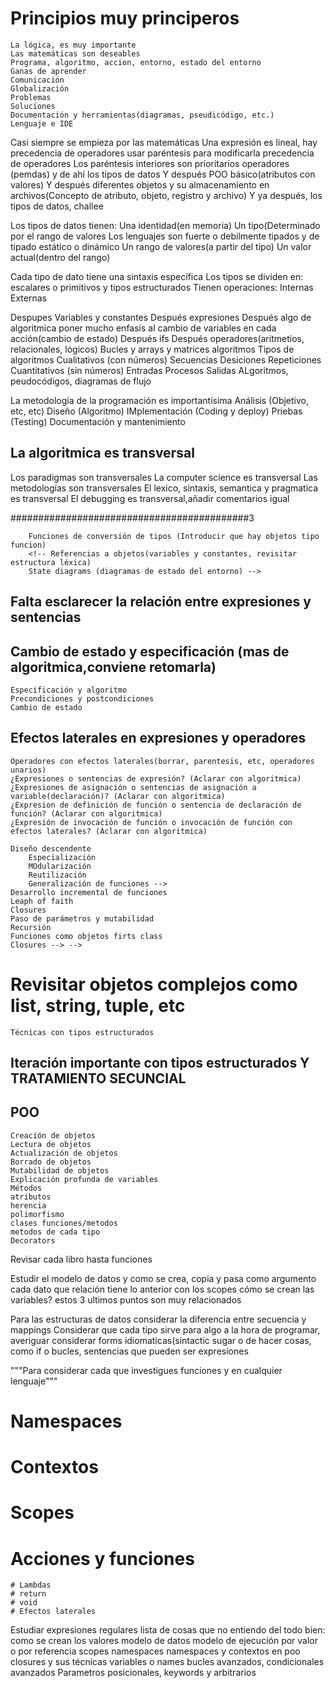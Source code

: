 # Principios muy principeros
	La lógica, es muy importante
	Las matemáticas son deseables
	Programa, algoritmo, accion, entorno, estado del entorno
	Ganas de aprender
	Comunicación
	Globalización
	Problemas
	Soluciones
	Documentación y herramientas(diagramas, pseudicódigo, etc.)
	Lenguaje e IDE

Casi siempre se empieza por las matemáticas
Una expresión es lineal, hay precedencia de operadores
usar paréntesis para modificarla precedencia de operadores
Los paréntesis interiores son prioritarios
operadores (pemdas) y de ahí los tipos de datos
Y después POO básico(atributos con valores)
Y después diferentes objetos y su almacenamiento en archivos(Concepto de atributo, objeto, registro y archivo)
Y ya después, los tipos de datos, challee

Los tipos de datos tienen:
   Una identidad(en memoria)
   Un tipo(Determinado por   el rango de valores
      Los lenguajes son fuerte o debilmente tipados y de tipado estático o dinámico
   Un rango de valores(a partir del tipo)
   Un valor actual(dentro del rango)

Cada tipo de dato tiene una sintaxis específica
Los tipos se dividen en:
   escalares o primitivos y
   tipos estructurados
Tienen operaciones:
	Internas
	Externas

Despupes Variables y constantes
Después expresiones
Después algo de algoritmica poner mucho enfasis al cambio de variables en cada acción(cambio de estado)
Después ifs
Después operadores(aritmetios, relacionales, lógicos)
Bucles y arrays y matrices
algoritmos
	Tipos de algoritmos
		Cualitativos (con números)
			Secuencias
			Desiciones
			Repeticiones
		Cuantitativos (sin números)
			Entradas
			Procesos
			Salidas
ALgoritmos, peudocódigos, diagramas de flujo


La metodología de la programación es importantísima
	Análisis (Objetivo, etc, etc)
	Diseño (Algoritmo)
	IMplementación (Coding y deploy)
	Priebas (Testing)
	Documentación y mantenimiento







## La algoritmica es transversal
Los paradigmas son transversales
La computer science es transversal
Las metodologías son transversales
El lexico, sintaxis, semantica y pragmatica es transversal
El debugging es transversal,añadir comentarios igual



###########################################3


<!--
## Elementos básicos (Estructra léxica) (Se trata de analizar tokens, o bloques minimos del lenguaje), conviene analizar reglas generales de combinación.

	-Whitespace y sus Formas
	-Literales (expresiones literales de objetos escalares)
	-Operadores (sólo conocerlos de forma general y revisar cómo están clasificados)
	-Identificadores o names (Hay keywords, los names se usan para variables, parametros, atributos, talvez para funciones y métodos, los keywords para sentencias, operadores, etiquetas)
	-Keywords (Para referencia y conocer sentencias comunes antes de profundizar)
	-Commentarios
		-Una linea
		-Multilinea
		-Otros -->

<!-- ## Objetos básicos (mas algoritmica, pero aplicada a cada lenguaje)
	Types incorporados (Tomar de referencia escalares y ampliara estructurados)
		Sintaxis de cada tipo(Identidad, valor y tipo y rango)
		Operaciones internas de cada tipo (revisitar estructura léxica)
		Operaciones externas de cada tipo (revisitar estructura léxica) -->
		Funciones de conversión de tipos (Introducir que hay objetos tipo funcion)
		<!-- Referencias a objetos(variables y constantes, revisitar estructura léxica)
		State diagrams (diagramas de estado del entorno) -->
<!-- 		Tipos estructurados
			Sintaxis
			Operaciones -->

<!-- ## Expresiones (Extructura sintáctica) Ayuda las matemáticas, lógica y semántica.
	Definición de expresión
	Generación de expresiones(el valor evaluado), apartir de objetos nuevos o existentes
			Literales (revisitar estructura léxica)
			No literales (Revisitar objetos básicos)
				Apartir de names
				Apartir de combinar operadores y operandos(literales)
				A partir de invocación de funciones (revisitar funciones básico)
				Apartir de los anteriores combinados
	Revisitando operadores y tipos de datos
		Precedencia de operadores
		Asociatividad de operadores
		Reglas de evaluación entre tipos diferentes
		Reglas de comparación
			Comparar identidad
			Comparar igualdad de valor y de tipo
			Valores truthy o falsy
	Clasificación de expresiones (por hacer)...
 -->

## Falta esclarecer la relación entre expresiones y sentencias

## Cambio de estado y especificación (mas de algoritmica,conviene retomarla)
	Especificación y algoritmo
	Precondiciones y postcondiciones
	Cambio de estado

## Efectos laterales en expresiones y operadores
	Operadores con efectos laterales(borrar, parentesis, etc, operadores unarios)
	¿Expresiones o sentencias de expresión? (Aclarar con algoritmica)
	¿Expresiones de asignación o sentencias de asignación a variable(declaración)? (Aclarar con algoritmica)
	¿Expresion de definición de función o sentencia de declaración de función? (Aclarar con algoritmica)
	¿Expresión de invocación de función o invocación de función con efectos laterales? (Aclarar con algoritmica)

<!--
## Acciones (Sentencias), Cada lenguaje define sus propias sentencias, estas son las mas comunes
	Acciones elementales
			Asignación (Expresión de asignación)
				Aclarar la importancia de actualizar variables a partir de nuevos valores(Revisitar expresiones)
			Ejecución de funciones(Expresión de invocación) -->

<!-- 	Composición de Acciones (Revisitar cambio de estado y algoritmica)
			Secuecial
				Revisitar cambio de estado y especificación
			Alternativa
				Sentencias if o condicionales
			Iterativa
				Loops o bucles -->
<!-- ## Funciones
	Definiciones
	Ciclo y sintaxis de la función (Definición e invocación)
	Retorno
	Tipos de funciones
		Incorporadas
		Definidas
		Void
		Fruitful
	Parámetros
		Formales
		Actuales(argumentos)
		Correspondencia de parámetros
			Parametros por defecto en la definición
			Posicionales
			Por keyword explícito
			Arbitrarios -->
<!-- 	Composición
		Flujo de ejecución
		Entorno local y scope
		Diagramas de stack
<!-- <!-- <!-- 		Efectos laterales -->
	Diseño descendente
		Especialización
		MOdularización
		Reutilización
		Generalización de funciones -->
	Desarrollo incremental de funciones
	Leaph of faith
	Closures
	Paso de parámetros y mutabilidad
	Recursión
	Funciones como objetos firts class
	Closures --> -->

# Revisitar objetos complejos como list, string, tuple, etc
	Técnicas con tipos estructurados

## Iteración importante con tipos estructurados Y TRATAMIENTO SECUNCIAL


## POO
	Creación de objetos
	Lectura de objetos
	Actualización de objetos
	Borrado de objetos
	Mutabilidad de objetos
	Explicación profunda de variables
	Métodos
	atributos
	herencia
	polimorfismo
	clases funciones/metodos
	metodos de cada tipo
	Decorators


Revisar cada libro hasta funciones

Estudir el modelo de datos y como se crea, copia y pasa como argumento cada dato
que relación tiene lo anterior con los scopes
cómo se crean las variables? estos 3 ultimos puntos son muy relacionados


Para las estructuras de datos considerar la diferencia entre secuencia y mappings
Considerar que cada tipo sirve para algo a la hora de programar, averiguar
considerar forms idiomaticas(sintactic sugar o de hacer cosas, como if o bucles, sentencias que pueden ser expresiones









"""Para considerar cada que investigues funciones y en cualquier lenguaje"""
# Namespaces
# Contextos
# Scopes
# Acciones y funciones
	# Lambdas
	# return
	# void
	# Efectos laterales




Estudiar expresiones regulares
lista de cosas que no entiendo del todo bien:
como se crean los valores
modelo de datos
modelo de ejecución
por valor o por referencia
scopes
namespaces
namespaces y contextos en poo
closures y sus técnicas
variables o names
bucles avanzados, condicionales avanzados
Parametros posicionales, keywords y arbitrarios
